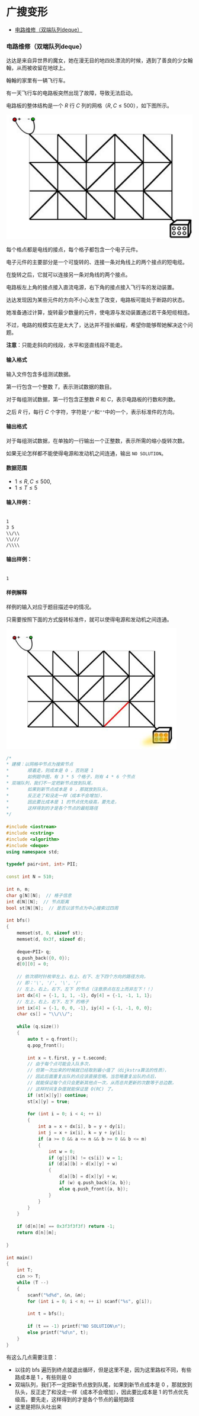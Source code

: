 # 广搜变形

<!-- @import "[TOC]" {cmd="toc" depthFrom=3 depthTo=6 orderedList=false} -->

<!-- code_chunk_output -->

- [电路维修（双端队列deque）](#电路维修双端队列deque)

<!-- /code_chunk_output -->

### 电路维修（双端队列deque）

<p>达达是来自异世界的魔女，她在漫无目的地四处漂流的时候，遇到了善良的少女翰翰，从而被收留在地球上。</p>

<p>翰翰的家里有一辆飞行车。</p>

<p>有一天飞行车的电路板突然出现了故障，导致无法启动。</p>

电路板的整体结构是一个 $R$ 行 $C$ 列的网格（$R,C≤500$），如下图所示。

![](./images/20210717bfs01.png)

<p>每个格点都是电线的接点，每个格子都包含一个电子元件。</p>

<p>电子元件的主要部分是一个可旋转的、连接一条对角线上的两个接点的短电缆。</p>

<p>在旋转之后，它就可以连接另一条对角线的两个接点。</p>

<p>电路板左上角的接点接入直流电源，右下角的接点接入飞行车的发动装置。</p>

<p>达达发现因为某些元件的方向不小心发生了改变，电路板可能处于断路的状态。</p>

<p>她准备通过计算，旋转最少数量的元件，使电源与发动装置通过若干条短缆相连。</p>

<p>不过，电路的规模实在是太大了，达达并不擅长编程，希望你能够帮她解决这个问题。</p>

<p><strong>注意</strong>：只能走斜向的线段，水平和竖直线段不能走。</p>

<h4>输入格式</h4>

<p>输入文件包含多组测试数据。</p>

第一行包含一个整数 $T$，表示测试数据的数目。

对于每组测试数据，第一行包含正整数 $R$ 和 $C$，表示电路板的行数和列数。

之后 $R$ 行，每行 $C$ 个字符，字符是<code>"/"</code>和<code>"\"</code>中的一个，表示标准件的方向。

<h4>输出格式</h4>

<p>对于每组测试数据，在单独的一行输出一个正整数，表示所需的缩小旋转次数。</p>

<p>如果无论怎样都不能使得电源和发动机之间连通，输出 <code>NO SOLUTION</code>。</p>

<h4>数据范围</h4>

- $1 \le R,C \le 500$,
- $1 \le T \le 5$

<h4>输入样例：</h4>

<pre><code>
1
3 5
\\/\\
\\///
/\\\\
</code></pre>

<h4>输出样例：</h4>

<pre><code>
1
</code></pre>

<h4>样例解释</h4>

<p>样例的输入对应于题目描述中的情况。</p>

<p>只需要按照下面的方式旋转标准件，就可以使得电源和发动机之间连通。</p>

![](./images/20210717bfs02.png)

```cpp
/*
* 建模：以网格中节点为搜索节点
*       顺着走，则成本是 0 ，否则是 1
*       如例题中图，有 3 * 5 个格子，则有 4 * 6 个节点
* 双端队列，我们不一定把新节点放到队尾，
*       如果到新节点成本是 0 ，那就放到队头，
*       反正走了和没走一样（成本不会增加），
*       因此要比成本是 1 的节点优先级高，要先走，
*       这样得到的才是各个节点的最短路径
*/

#include <iostream>
#include <cstring>
#include <algorithm>
#include <deque>
using namespace std;

typedef pair<int, int> PII;

const int N = 510;

int n, m;
char g[N][N];  // 格子信息
int d[N][N];  // 节点距离
bool st[N][N];  // 是否以该节点为中心搜索过四周

int bfs()
{
    memset(st, 0, sizeof st);
    memset(d, 0x3f, sizeof d);
    
    deque<PII> q;
    q.push_back({0, 0});
    d[0][0] = 0;

    // 依次顺时针枚举左上、右上、右下、左下四个方向的路径方向，
    // 即：'\', '/', '\', '/'
    // 左上，右上，右下，左下 的节点（注意原点在左上而非左下！！）
    int dx[4] = {-1, 1, 1, -1}, dy[4] = {-1, -1, 1, 1};
    // 左上，右上，右下，左下 的格子
    int ix[4] = {-1, 0, 0, -1}, iy[4] = {-1, -1, 0, 0};
    char cs[] = "\\/\\/";

    while (q.size())
    {
        auto t = q.front();
        q.pop_front();

        int x = t.first, y = t.second;
        // 由于每个点可能会入队多次，
        // 但第一次出来的时候就已经取到最小值了（dijkstra算法的性质），
        // 因此后面重复出队的点应该直接忽略。当忽略重复出队的点后，
        // 就能保证每个点只会更新其他点一次，从而总共更新的次数等于总边数，
        // 这样时间复杂度就能保证是 O(RC) 了。
        if (st[x][y]) continue;
        st[x][y] = true;

        for (int i = 0; i < 4; ++ i)
        {
            int a = x + dx[i], b = y + dy[i];
            int j = x + ix[i], k = y + iy[i];
            if (a >= 0 && a <= n && b >= 0 && b <= m)
            {
                int w = 0;
                if (g[j][k] != cs[i]) w = 1;
                if (d[a][b] > d[x][y] + w)
                {
                    d[a][b] = d[x][y] + w;
                    if (w) q.push_back({a, b});
                    else q.push_front({a, b});
                }
            }
        }
    }
    
    if (d[n][m] == 0x3f3f3f3f) return -1;
    return d[n][m];
    
}

int main()
{
    int T;
    cin >> T;
    while (T --)
    {
        scanf("%d%d", &n, &m);
        for (int i = 0; i < n; ++ i) scanf("%s", g[i]);
        
        int t = bfs();
        
        if (t == -1) printf("NO SOLUTION\n");
        else printf("%d\n", t);
    }
}
```

有这么几点需要注意：
- 以往的 bfs 遍历到终点就退出循环，但是这里不是，因为这里路权不同，有些路成本是 1 ，有些则是 0
- 双端队列，我们不一定把新节点放到队尾，如果到新节点成本是 0 ，那就放到队头，反正走了和没走一样（成本不会增加），因此要比成本是 1 的节点优先级高，要先走，这样得到的才是各个节点的最短路径
- 这里是把队头吐出来
